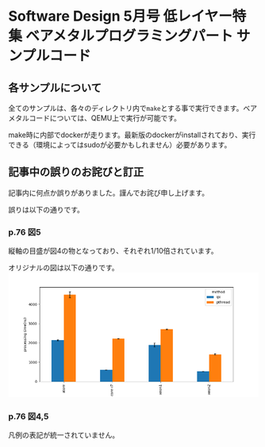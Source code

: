 # Software Design 5月号 低レイヤー特集 ベアメタルプログラミングパート サンプルコード

## 各サンプルについて
全てのサンプルは、各々のディレクトリ内で`make`とする事で実行できます。ベアメタルコードについては、QEMU上で実行が可能です。

make時に内部でdockerが走ります。最新版のdockerがinstallされており、実行できる（環境によってはsudoが必要かもしれません）必要があります。

## 記事中の誤りのお詫びと訂正
記事内に何点か誤りがありました。謹んでお詫び申し上げます。

誤りは以下の通りです。

### p.76 図5
縦軸の目盛が図4の物となっており、それぞれ1/10倍されています。

オリジナルの図は以下の通りです。
![](figure_baremetal2.png)

### p.76 図4,5
凡例の表記が統一されていません。

